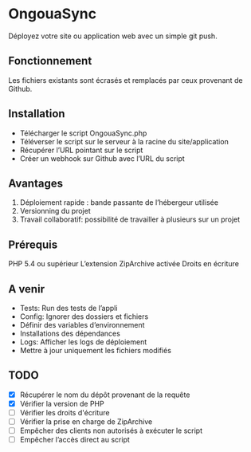 # OngouaSync
Déployez votre site ou application web avec un simple git push.

## Fonctionnement
Les fichiers existants sont écrasés et remplacés par ceux provenant de Github.

## Installation
- Télécharger le script OngouaSync.php
- Téléverser le script sur le serveur à la racine du site/application
- Récupérer l’URL pointant sur le script
- Créer un webhook sur Github  avec l’URL du script

## Avantages
1. Déploiement rapide : bande passante de l’hébergeur utilisée
2. Versionning du projet
3. Travail collaboratif: possibilité de travailler à plusieurs sur un projet

## Prérequis
PHP 5.4 ou supérieur
L’extension ZipArchive activée
Droits en écriture

## A venir
- Tests: Run des tests de l’appli
- Config: Ignorer des dossiers et fichiers
- Définir des variables d’environnement
- Installations des dépendances
- Logs: Afficher les logs de déploiement
- Mettre à jour uniquement les fichiers modifiés

## TODO
- [x] Récupérer le nom du dépôt provenant de la requête
- [x] Vérifier la version de PHP
- [ ] Vérifier les droits d'écriture
- [ ] Vérifier la prise en charge de ZipArchive
- [ ] Empêcher des clients non autorisés à exécuter le script
- [ ] Empêcher l’accès direct au script
